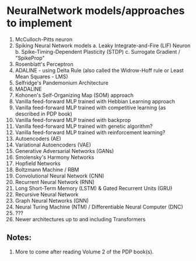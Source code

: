 # NeuralNetwork models/approaches to implement

1.  McCulloch-Pitts neuron
2.  Spiking Neural Network models
    a. Leaky Integrate-and-Fire (LIF) Neuron
    b. Spike-Timing-Dependent Plasticity (STDP)
    c. Surrogate Gradient / "SpikeProp"
3.  Rosenblatt's Perceptron
4.  ADALINE - using Delta Rule (also called the Widrow-Hoff rule or Least Mean Squares - LMS)
5.  Selfridge's Pandemonium Architecture
6.  MADALINE
7.  Kohonen's Self-Organizing Map (SOM) approach
8.  Vanilla feed-forward MLP trained with Hebbian Learning approach
9.  Vanilla feed-forward MLP trained with competitive learning (as described in PDP book)
10. Vanilla feed-forward MLP trained with backprop
11. Vanilla feed-forward MLP trained with genetic algorithm?
12. Vanilla feed-forward MLP trained with reinforcement learning?
13. Autoencoders (AE)
14. Variational Autoencoders (VAE)
15. Generative Adversarial Networks (GANs)
16. Smolensky's Harmony Networks
17. Hopfield Networks
18. Boltzmann Machine / RBM
19. Convolutional Neural Network (CNN)
20. Recurrent Neural Network (RNN)
21. Long Short-Term Memory (LSTM) & Gated Recurrent Units (GRU)
22. Recursive Neural Network
23. Graph Neural Networks (GNN)
24. Neural Turing Machine (NTM) / Differentiable Neural Computer (DNC)
25. ???
26. Newer architectures up to and including Transformers

## Notes:

1. More to come after reading Volume 2 of the PDP book(s).
